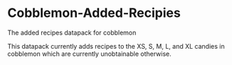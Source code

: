 # Cobblemon-Added-Recipies
The added recipes datapack for cobblemon 


This datapack currently adds recipes to the XS, S, M, L, and XL candies in cobblemon which are currently unobtainable otherwise.
